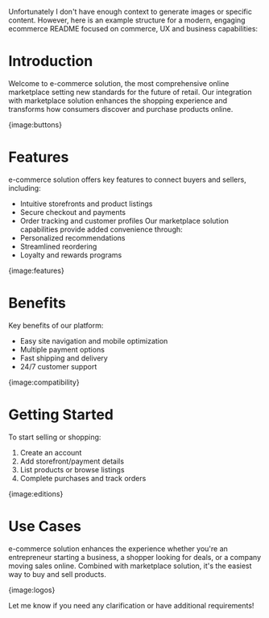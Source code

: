 Unfortunately I don't have enough context to generate images or specific content. However, here is an example structure for a modern, engaging ecommerce README focused on commerce, UX and business capabilities:

# Introduction
Welcome to e-commerce solution, the most comprehensive online marketplace setting new standards for the future of retail. Our integration with marketplace solution enhances the shopping experience and transforms how consumers discover and purchase products online.

{image:buttons}

# Features
e-commerce solution offers key features to connect buyers and sellers, including:
- Intuitive storefronts and product listings
- Secure checkout and payments
- Order tracking and customer profiles
Our marketplace solution capabilities provide added convenience through:
- Personalized recommendations
- Streamlined reordering
- Loyalty and rewards programs

{image:features}

# Benefits
Key benefits of our platform:
- Easy site navigation and mobile optimization
- Multiple payment options
- Fast shipping and delivery
- 24/7 customer support

{image:compatibility}

# Getting Started
To start selling or shopping:
1. Create an account
2. Add storefront/payment details
3. List products or browse listings
4. Complete purchases and track orders

{image:editions}

# Use Cases
e-commerce solution enhances the experience whether you're an entrepreneur starting a business, a shopper looking for deals, or a company moving sales online. Combined with marketplace solution, it's the easiest way to buy and sell products.

{image:logos}

Let me know if you need any clarification or have additional requirements!